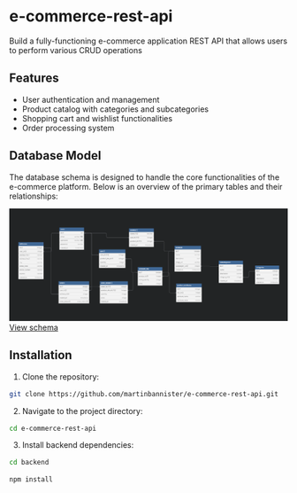 # e-commerce-rest-api
Build a fully-functioning e-commerce application REST API that allows users to perform various CRUD operations

## Features

- User authentication and management
- Product catalog with categories and subcategories
- Shopping cart and wishlist functionalities
- Order processing system

## Database Model

The database schema is designed to handle the core functionalities of the e-commerce platform. Below is an overview of the primary tables and their relationships:

![Database Diagram Preview](./public/schema.png)
[View schema](https://dbdiagram.io/d/E-commerce-67881c456b7fa355c303069e)


## Installation

1. Clone the repository:
```bash 
git clone https://github.com/martinbannister/e-commerce-rest-api.git
```
2. Navigate to the project directory:
```bash
cd e-commerce-rest-api
```
3. Install backend dependencies:
```bash
cd backend
```
```bash
npm install
```